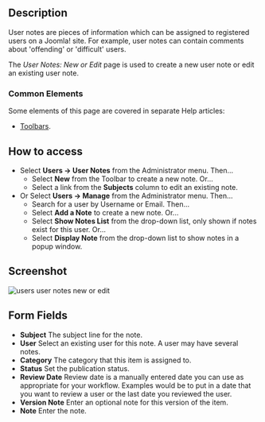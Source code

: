 <!-- Filename: Help4.x:User_Notes:_New_or_Edit / Display title: User Notes: New or Edit -->

## Description

User notes are pieces of information which can be assigned to registered
users on a Joomla! site. For example, user notes can contain comments
about 'offending' or 'difficult' users.

The *User Notes: New or Edit* page is used to create a new user note or edit 
an existing user note. 

### Common Elements

Some elements of this page are covered in separate Help articles:

* [Toolbars](jdocmanual?article=help/common-elements/toolbars).

## How to access

- Select **Users → User Notes** from the Administrator menu. Then...
  - Select **New** from the Toolbar to create a new note. Or...
  - Select a link from the **Subjects** column to edit an existing note.
- Or Select **Users → Manage** from the Administrator menu. Then...
  - Search for a user by Username or Email. Then...
  - Select **Add a Note** to create a new note. Or...
  - Select **Show Notes List** from the drop-down list, only shown if
    notes exist for this user. Or...
  - Select **Display Note** from the drop-down list to show notes in a
    popup window.

## Screenshot

![users user notes new or edit](../../../en/images/users/users-user-notes-new-or-edit.png)

## Form Fields

- **Subject** The subject line for the note.
- **User** Select an existing user for this note. A user may have several notes.
- **Category** The category that this item is assigned to.
- **Status** Set the publication status.
- **Review Date** Review date is a manually entered date you can use as
  appropriate for your workflow. Examples would be to put in a date that you
  want to review a user or the last date you reviewed the user.
- **Version Note** Enter an optional note for this version of the item.
- **Note** Enter the note.
